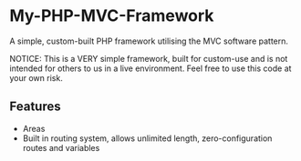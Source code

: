 # My-PHP-MVC-Framework

A simple, custom-built PHP framework utilising the MVC software pattern.


NOTICE: This is a VERY simple framework, built for custom-use and is not intended for others to us in a live environment. 
Feel free to use this code at your own risk.


## Features

- Areas
- Built in routing system, allows unlimited length, zero-configuration routes and variables
